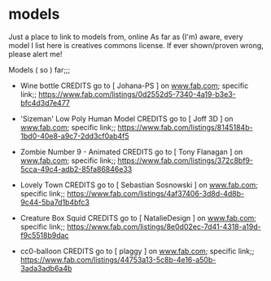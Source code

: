 # models
Just a place to link to models from, online
As far as (I'm) aware, every model I list here is creatives commons license. If ever shown/proven wrong, please alert me!

Models ( so ) far;;;
  -  Wine bottle
        CREDITS go to [ Johana-PS ] on www.fab.com;
        specific link;;
        https://www.fab.com/listings/0d2552d5-7340-4a19-b3e3-bfc4d3d7e477

  - 'Sizeman' Low Poly Human Model
        CREDITS go to [ Joff 3D ] on www.fab.com;
        specific link;;
        https://www.fab.com/listings/8145184b-1bd0-40e8-a9c7-2dd3cf0ab4f5
    
  - Zombie Number 9 - Animated
        CREDITS go to [ Tony Flanagan ] on www.fab.com;
        specific link;;
        https://www.fab.com/listings/372c8bf9-5cca-49c4-adb2-85fa86846e33

  - Lovely Town
        CREDITS go to [ Sebastian Sosnowski ] on www.fab.com;
        specific link;;
        https://www.fab.com/listings/4af37406-3d8d-4d8b-9c44-5ba7d1b4bfc3

  - Creature Box Squid
        CREDITS go to [ NatalieDesign ] on www.fab.com;
        specific link;;
        https://www.fab.com/listings/8e0d02ec-7d41-4318-a19d-f9c5518b9dac

  - cc0-balloon
        CREDITS go to [ plaggy ] on www.fab.com;
        specific link;;
        https://www.fab.com/listings/44753a13-5c8b-4e16-a50b-3ada3adb6a4b
